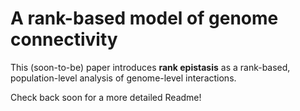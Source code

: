 # A rank-based model of genome connectivity

This (soon-to-be) paper introduces **rank epistasis** as a rank-based, population-level analysis of genome-level interactions. 

Check back soon for a more detailed Readme!
